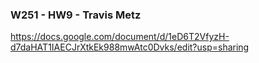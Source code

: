 ### W251 - HW9 - Travis Metz

https://docs.google.com/document/d/1eD6T2VfyzH-d7daHAT1IAECJrXtkEk988mwAtc0Dvks/edit?usp=sharing
